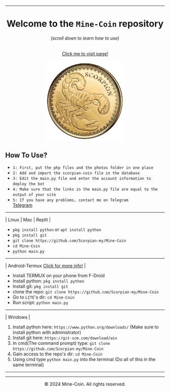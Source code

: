 

---
<div align=center>
 


# Welcome to the `Mine-Coin` repository
###### (scroll down to learn how to use)

[Click me to visit page!](https://github.com/Scorpian-my/Mine-Coin)

<p align="center">
 <img src="https://raw.githubusercontent.com/Scorpian-my/Mine-Coin/main/photos/logo.png" width="50%" height="50%" />
</p>

<div align="left">

How To Use?
---
* `1: First, put the php files and the photos folder in one place`<br>
* `2: Add and import the scorpian-coin file in the database`<br>
* `3: Edit the main.py file and enter the account information to deploy the bot`<br>
* `4: Make sure that the links in the main.py file are equal to the output of your site`<br>
* `5: If you have any problems, contact me on Telegram `<br>
[Telegram](https://t.me/Dev_Scorpian)


---

| Linux | Mac | Replit |
* `pkg install python` or `apt install python`
* `pkg install git`
* `git clone https://github.com/Scorpian-my/Mine-Coin`
* `cd Mine-Coin`
* `python main.py`

---

| Android-Termux [Click for more info!](https://github.com/Scorpian-my/Mine-Coin) |

* Install TERMUX on your phone from F-Droid
* Install python: `pkg install python`
* Install git: `pkg install git`
* clone the repo: `git clone https://github.com/Scorpian-my/Mine-Coin`
* Go to `LITE`'s dir: `cd Mine-Coin`
* Run script: `python main.py`

---
 
| Windows |
1. Install python here: `https://www.python.org/downloads/` (Make sure to install python with administrator)
2. Install git here: `https://git-scm.com/download/win`
3. In cmd(The command prompt) type: `git clone https://github.com/Scorpian-my/Mine-Coin`
3. Gain access to the repo's dir: `cd Mine-Coin`
4. Using cmd type `python main.py` into the terminal
(Do all of this in the same terminal)

---



---
<p align="center">
  &copy; 2024 Mine-Coin. All rights reserved.
</p>
